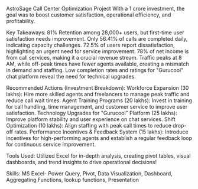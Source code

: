 AstroSage Call Center Optimization Project
With a 1 crore investment, the goal was to boost customer satisfaction, operational efficiency, and profitability.

Key Takeaways:
81% Retention among 28,000+ users, but first-time user satisfaction needs improvement.
Only 56.41% of calls are completed daily, indicating capacity challenges.
72.5% of users report dissatisfaction, highlighting an urgent need for service improvement.
78% of net income is from call services, making it a crucial revenue stream.
Traffic peaks at 8 AM, while off-peak times have fewer agents available, creating a mismatch in demand and staffing.
Low completion rates and ratings for "Gurucool" chat platform reveal the need for technical upgrades.

Recommended Actions (Investment Breakdown):
Workforce Expansion (30 lakhs): Hire more skilled agents and freelancers to manage peak traffic and reduce call wait times.
Agent Training Programs (20 lakhs): Invest in training for call handling, time management, and customer service to improve user satisfaction.
Technology Upgrades for "Gurucool" Platform (25 lakhs): Improve platform stability and user experience on chat services.
Shift Optimization (10 lakhs): Align staffing with peak call times to reduce drop-off rates.
Performance Incentives & Feedback System (15 lakhs): Introduce incentives for high-performing agents and establish a regular feedback loop for continuous service improvement.

Tools Used:
Utilized Excel for in-depth analysis, creating pivot tables, visual dashboards, and trend insights to drive operational decisions! 

Skills: MS Excel- Power Query, Pivot, Data Visualization, Dashboard, Aggregating Functions, lookup functions, Presentation
